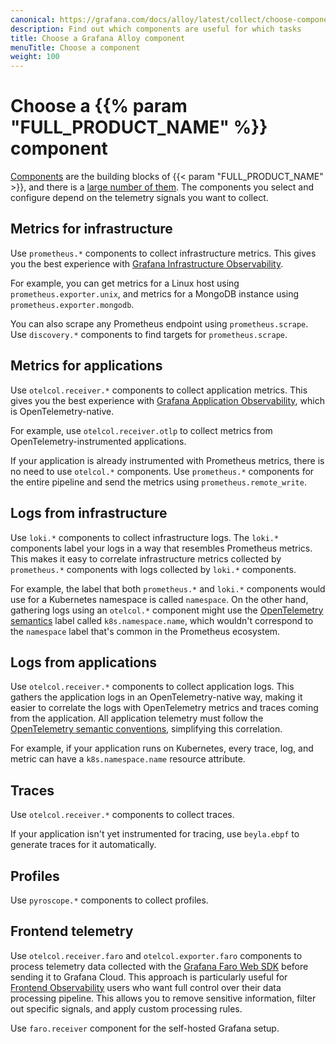 ```yaml
---
canonical: https://grafana.com/docs/alloy/latest/collect/choose-component/
description: Find out which components are useful for which tasks
title: Choose a Grafana Alloy component
menuTitle: Choose a component
weight: 100
---
```


# Choose a  {{% param "FULL_PRODUCT_NAME" %}} component

[Components][components] are the building blocks of {{< param "FULL_PRODUCT_NAME" >}}, and there is a [large number of them][components-ref].
The components you select and configure depend on the telemetry signals you want to collect.

[components]: ../../get-started/components/
[components-ref]: ../../reference/components/

## Metrics for infrastructure

Use `prometheus.*` components to collect infrastructure metrics.
This gives you the best experience with [Grafana Infrastructure Observability][].

For example, you can get metrics for a Linux host using `prometheus.exporter.unix`, and metrics for a MongoDB instance using `prometheus.exporter.mongodb`.

You can also scrape any Prometheus endpoint using `prometheus.scrape`.
Use `discovery.*` components to find targets for `prometheus.scrape`.

[Grafana Infrastructure Observability]:https://grafana.com/docs/grafana-cloud/monitor-infrastructure/

## Metrics for applications

Use `otelcol.receiver.*` components to collect application metrics.
This gives you the best experience with [Grafana Application Observability][], which is OpenTelemetry-native.

For example, use `otelcol.receiver.otlp` to collect metrics from OpenTelemetry-instrumented applications.

If your application is already instrumented with Prometheus metrics, there is no need to use `otelcol.*` components.
Use `prometheus.*` components for the entire pipeline and send the metrics using `prometheus.remote_write`.

[Grafana Application Observability]:https://grafana.com/docs/grafana-cloud/monitor-applications/application-observability/introduction/

## Logs from infrastructure

Use `loki.*` components to collect infrastructure logs.
The `loki.*` components label your logs in a way that resembles Prometheus metrics.
This makes it easy to correlate infrastructure metrics collected by `prometheus.*` components
with logs collected by `loki.*` components.

For example, the label that both `prometheus.*` and `loki.*` components would use for a Kubernetes namespace is called `namespace`.
On the other hand, gathering logs using an `otelcol.*` component might use the [OpenTelemetry semantics][OTel-semantics] label called `k8s.namespace.name`,
which wouldn't correspond to the `namespace` label that's common in the Prometheus ecosystem.

## Logs from applications

Use `otelcol.receiver.*` components to collect application logs.
This gathers the application logs in an OpenTelemetry-native way, making it easier to
correlate the logs with OpenTelemetry metrics and traces coming from the application.
All application telemetry must follow the [OpenTelemetry semantic conventions][OTel-semantics], simplifying this correlation.

For example, if your application runs on Kubernetes, every trace, log, and metric can have a `k8s.namespace.name` resource attribute.

[OTel-semantics]:https://opentelemetry.io/docs/concepts/semantic-conventions/

## Traces

Use `otelcol.receiver.*` components to collect traces.

If your application isn't yet instrumented for tracing, use `beyla.ebpf` to generate traces for it automatically.

## Profiles

Use `pyroscope.*` components to collect profiles.

## Frontend telemetry

Use `otelcol.receiver.faro` and `otelcol.exporter.faro` components to process telemetry data collected with the [Grafana Faro Web SDK][faro-sdk] before sending it to Grafana Cloud.
This approach is particularly useful for [Frontend Observability][frontend-observability] users who want full control over their data processing pipeline.
This allows you to remove sensitive information, filter out specific signals, and apply custom processing rules.

Use `faro.receiver` component for the self-hosted Grafana setup.

[faro-sdk]: https://github.com/grafana/faro-web-sdk
[frontend-observability]: https://grafana.com/docs/grafana-cloud/monitor-applications/frontend-observability/